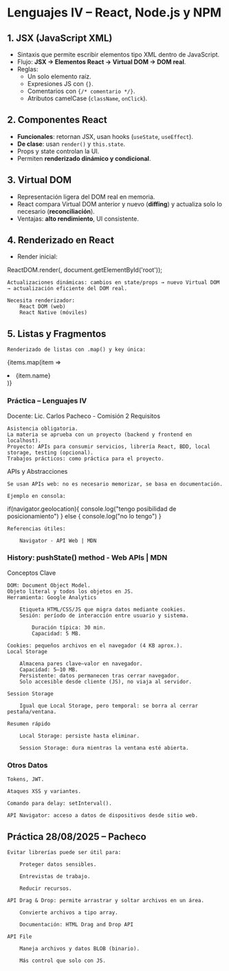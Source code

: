 # Lenguajes IV – React, Node.js y NPM

## 1. JSX (JavaScript XML)
- Sintaxis que permite escribir elementos tipo XML dentro de JavaScript.
- Flujo: **JSX → Elementos React → Virtual DOM → DOM real**.
- Reglas:
  - Un solo elemento raíz.
  - Expresiones JS con `{}`.
  - Comentarios con `{/* comentario */}`.
  - Atributos camelCase (`className`, `onClick`).

## 2. Componentes React
- **Funcionales**: retornan JSX, usan hooks (`useState`, `useEffect`).
- **De clase**: usan `render()` y `this.state`.
- Props y state controlan la UI.
- Permiten **renderizado dinámico y condicional**.

## 3. Virtual DOM
- Representación ligera del DOM real en memoria.
- React compara Virtual DOM anterior y nuevo (**diffing**) y actualiza solo lo necesario (**reconciliación**).
- Ventajas: **alto rendimiento**, UI consistente.

## 4. Renderizado en React
- Render inicial:  

ReactDOM.render(<App />, document.getElementById('root'));

    Actualizaciones dinámicas: cambios en state/props → nuevo Virtual DOM → actualización eficiente del DOM real.

    Necesita renderizador:
        React DOM (web)
        React Native (móviles)

## 5. Listas y Fragmentos

    Renderizado de listas con .map() y key única:

{items.map(item => <li key={item.id}>{item.name}</li>)}

### Práctica – Lenguajes IV

Docente: Lic. Carlos Pacheco - Comisión 2
Requisitos

    Asistencia obligatoria.
    La materia se aprueba con un proyecto (backend y frontend en localhost).
    Proyecto: APIs para consumir servicios, librería React, BDD, local storage, testing (opcional).
    Trabajos prácticos: como práctica para el proyecto.

APIs y Abstracciones

    Se usan APIs web: no es necesario memorizar, se basa en documentación.

    Ejemplo en consola:

if(navigator.geolocation){
  console.log("tengo posibilidad de posicionamiento")
} else {
  console.log("no lo tengo")
}

    Referencias útiles:

        Navigator - API Web | MDN

### History: pushState() method - Web APIs | MDN
Conceptos Clave

    DOM: Document Object Model.
    Objeto literal y todos los objetos en JS.
    Herramienta: Google Analytics

        Etiqueta HTML/CSS/JS que migra datos mediante cookies.
        Sesión: período de interacción entre usuario y sistema.

            Duración típica: 30 min.
            Capacidad: 5 MB.

    Cookies: pequeños archivos en el navegador (4 KB aprox.).
    Local Storage

        Almacena pares clave–valor en navegador.
        Capacidad: 5–10 MB.
        Persistente: datos permanecen tras cerrar navegador.
        Solo accesible desde cliente (JS), no viaja al servidor.

    Session Storage

        Igual que Local Storage, pero temporal: se borra al cerrar pestaña/ventana.

    Resumen rápido

        Local Storage: persiste hasta eliminar.

        Session Storage: dura mientras la ventana esté abierta.

### Otros Datos

    Tokens, JWT.

    Ataques XSS y variantes.

    Comando para delay: setInterval().

    API Navigator: acceso a datos de dispositivos desde sitio web.

## Práctica 28/08/2025 – Pacheco

    Evitar librerías puede ser útil para:

        Proteger datos sensibles.

        Entrevistas de trabajo.

        Reducir recursos.

    API Drag & Drop: permite arrastrar y soltar archivos en un área.

        Convierte archivos a tipo array.

        Documentación: HTML Drag and Drop API

    API File

        Maneja archivos y datos BLOB (binario).

        Más control que solo con JS.

